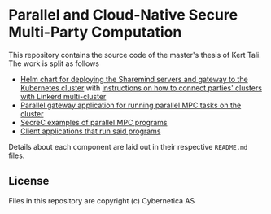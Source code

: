 # Parallel and Cloud-Native Secure Multi-Party Computation

This repository contains the source code of the master's thesis of Kert Tali.
The work is split as follows
* [Helm chart for deploying the Sharemind servers and gateway to the Kubernetes cluster](helm/sharemind) with [instructions on how to connect parties' clusters with Linkerd multi-cluster](helm/multicluster)
* [Parallel gateway application for running parallel MPC tasks on the cluster](gateway)
* [SecreC examples of parallel MPC programs](secrec)
* [Client applications that run said programs](client)

Details about each component are laid out in their respective `README.md` files.

## License

Files in this repository are copyright (c) Cybernetica AS
